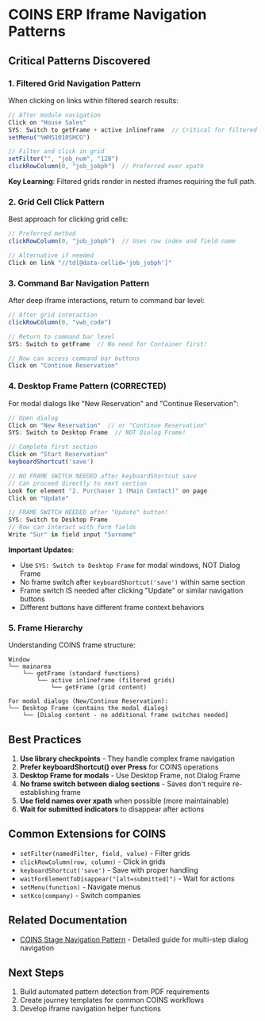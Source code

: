 # COINS ERP Iframe Navigation Patterns

## Critical Patterns Discovered

### 1. Filtered Grid Navigation Pattern
When clicking on links within filtered search results:

```javascript
// After module navigation
Click on "House Sales"
SYS: Switch to getFrame + active inlineframe  // Critical for filtered grids!
setMenu("%WHS1010SHCG")

// Filter and click in grid
setFilter("", "job_num", "128")
clickRowColumn(0, "job_jobph")  // Preferred over xpath
```

**Key Learning**: Filtered grids render in nested iframes requiring the full path.

### 2. Grid Cell Click Pattern
Best approach for clicking grid cells:
```javascript
// Preferred method
clickRowColumn(0, "job_jobph")  // Uses row index and field name

// Alternative if needed
Click on link "//td[@data-cellid='job_jobph']"
```

### 3. Command Bar Navigation Pattern
After deep iframe interactions, return to command bar level:

```javascript
// After grid interaction
clickRowColumn(0, "vwb_code")

// Return to command bar level
SYS: Switch to getFrame  // No need for Container first!

// Now can access command bar buttons
Click on "Continue Reservation"
```

### 4. Desktop Frame Pattern (CORRECTED)
For modal dialogs like "New Reservation" and "Continue Reservation":

```javascript
// Open dialog
Click on "New Reservation"  // or "Continue Reservation"
SYS: Switch to Desktop Frame  // NOT Dialog Frame!

// Complete first section
Click on "Start Reservation"
keyboardShortcut('save')

// NO FRAME SWITCH NEEDED after keyboardShortcut save
// Can proceed directly to next section
Look for element "2. Purchaser 1 (Main Contact)" on page
Click on "Update"

// FRAME SWITCH NEEDED after "Update" button!
SYS: Switch to Desktop Frame
// Now can interact with form fields
Write "Sur" in field input "Surname"
```

**Important Updates**:
- Use `SYS: Switch to Desktop Frame` for modal windows, NOT Dialog Frame
- No frame switch after `keyboardShortcut('save')` within same section
- Frame switch IS needed after clicking "Update" or similar navigation buttons
- Different buttons have different frame context behaviors

### 5. Frame Hierarchy
Understanding COINS frame structure:
```
Window
└── mainarea
    └── getFrame (standard functions)
        └── active inlineframe (filtered grids)
            └── getFrame (grid content)

For modal dialogs (New/Continue Reservation):
└── Desktop Frame (contains the modal dialog)
    └── [Dialog content - no additional frame switches needed]
```

## Best Practices

1. **Use library checkpoints** - They handle complex frame navigation
2. **Prefer keyboardShortcut() over Press** for COINS operations
3. **Desktop Frame for modals** - Use Desktop Frame, not Dialog Frame
4. **No frame switch between dialog sections** - Saves don't require re-establishing frame
5. **Use field names over xpath** when possible (more maintainable)
6. **Wait for submitted indicators** to disappear after actions

## Common Extensions for COINS

- `setFilter(namedFilter, field, value)` - Filter grids
- `clickRowColumn(row, column)` - Click in grids
- `keyboardShortcut('save')` - Save with proper handling
- `waitForElementToDisappear("[alt=submitted]")` - Wait for actions
- `setMenu(function)` - Navigate menus
- `setKco(company)` - Switch companies

## Related Documentation

- [COINS Stage Navigation Pattern](./COINS_STAGE_NAVIGATION_PATTERN.md) - Detailed guide for multi-step dialog navigation

## Next Steps

1. Build automated pattern detection from PDF requirements
2. Create journey templates for common COINS workflows
3. Develop iframe navigation helper functions